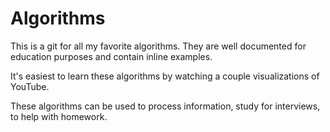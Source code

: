 # Algorithms
This is a git for all my favorite algorithms. They are well documented for education purposes and contain inline examples. 

It's easiest to learn these algorithms by watching a couple visualizations of YouTube. 

These algorithms can be used to process information, study for interviews, to help with homework. 


